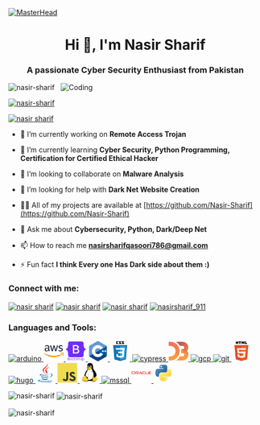 [![MasterHead](https://pixabay.com/illustrations/banner-cyber-security-technology-5217683/)](https://pixabay.com/illustrations/banner-cyber-security-technology-5217683/)


<h1 align="center">Hi 👋, I'm Nasir Sharif</h1>

<h3 align="center">A passionate Cyber Security Enthusiast from Pakistan</h3>

<img align="right" alt="Coding" width="400" src="https://www.pinterest.com/pin/pinterest--667517975999272064/">

<p align="left"> <img src="https://komarev.com/ghpvc/?username=nasir-sharif&label=Profile%20views&color=0e75b6&style=flat" alt="nasir-sharif" /> </p>

<p align="left"> <a href="https://github.com/ryo-ma/github-profile-trophy"><img src="https://github-profile-trophy.vercel.app/?username=nasir-sharif" alt="nasir-sharif" /></a> </p>

<p align="left"> <a href="https://twitter.com/nasir sharif" target="blank"><img src="https://img.shields.io/twitter/follow/nasir sharif?logo=twitter&style=for-the-badge" alt="nasir sharif" /></a> </p>

- 🔭 I’m currently working on **Remote Access Trojan**

- 🌱 I’m currently learning **Cyber Security, Python Programming, Certification for Certified Ethical Hacker**

- 👯 I’m looking to collaborate on **Malware Analysis**

- 🤝 I’m looking for help with **Dark Net Website Creation**

- 👨‍💻 All of my projects are available at [https://github.com/Nasir-Sharif](https://github.com/Nasir-Sharif)

- 💬 Ask me about **Cybersecurity, Python, Dark/Deep Net**

- 📫 How to reach me **nasirsharifqasoori786@gmail.com**

- ⚡ Fun fact **I think Every one Has Dark side about them :)**

<h3 align="left">Connect with me:</h3>
<p align="left">
<a href="https://twitter.com/nasir sharif" target="blank"><img align="center" src="https://raw.githubusercontent.com/rahuldkjain/github-profile-readme-generator/master/src/images/icons/Social/twitter.svg" alt="nasir sharif" height="30" width="40" /></a>
<a href="https://linkedin.com/in/nasir sharif" target="blank"><img align="center" src="https://raw.githubusercontent.com/rahuldkjain/github-profile-readme-generator/master/src/images/icons/Social/linked-in-alt.svg" alt="nasir sharif" height="30" width="40" /></a>
<a href="https://fb.com/nasir sharif" target="blank"><img align="center" src="https://raw.githubusercontent.com/rahuldkjain/github-profile-readme-generator/master/src/images/icons/Social/facebook.svg" alt="nasir sharif" height="30" width="40" /></a>
<a href="https://instagram.com/nasirsharif_911" target="blank"><img align="center" src="https://raw.githubusercontent.com/rahuldkjain/github-profile-readme-generator/master/src/images/icons/Social/instagram.svg" alt="nasirsharif_911" height="30" width="40" /></a>
</p>

<h3 align="left">Languages and Tools:</h3>
<p align="left"> <a href="https://www.arduino.cc/" target="_blank" rel="noreferrer"> <img src="https://cdn.worldvectorlogo.com/logos/arduino-1.svg" alt="arduino" width="40" height="40"/> </a> <a href="https://aws.amazon.com" target="_blank" rel="noreferrer"> <img src="https://raw.githubusercontent.com/devicons/devicon/master/icons/amazonwebservices/amazonwebservices-original-wordmark.svg" alt="aws" width="40" height="40"/> </a> <a href="https://getbootstrap.com" target="_blank" rel="noreferrer"> <img src="https://raw.githubusercontent.com/devicons/devicon/master/icons/bootstrap/bootstrap-plain-wordmark.svg" alt="bootstrap" width="40" height="40"/> </a> <a href="https://www.w3schools.com/cpp/" target="_blank" rel="noreferrer"> <img src="https://raw.githubusercontent.com/devicons/devicon/master/icons/cplusplus/cplusplus-original.svg" alt="cplusplus" width="40" height="40"/> </a> <a href="https://www.w3schools.com/css/" target="_blank" rel="noreferrer"> <img src="https://raw.githubusercontent.com/devicons/devicon/master/icons/css3/css3-original-wordmark.svg" alt="css3" width="40" height="40"/> </a> <a href="https://www.cypress.io" target="_blank" rel="noreferrer"> <img src="https://raw.githubusercontent.com/simple-icons/simple-icons/6e46ec1fc23b60c8fd0d2f2ff46db82e16dbd75f/icons/cypress.svg" alt="cypress" width="40" height="40"/> </a> <a href="https://d3js.org/" target="_blank" rel="noreferrer"> <img src="https://raw.githubusercontent.com/devicons/devicon/master/icons/d3js/d3js-original.svg" alt="d3js" width="40" height="40"/> </a> <a href="https://cloud.google.com" target="_blank" rel="noreferrer"> <img src="https://www.vectorlogo.zone/logos/google_cloud/google_cloud-icon.svg" alt="gcp" width="40" height="40"/> </a> <a href="https://git-scm.com/" target="_blank" rel="noreferrer"> <img src="https://www.vectorlogo.zone/logos/git-scm/git-scm-icon.svg" alt="git" width="40" height="40"/> </a> <a href="https://www.w3.org/html/" target="_blank" rel="noreferrer"> <img src="https://raw.githubusercontent.com/devicons/devicon/master/icons/html5/html5-original-wordmark.svg" alt="html5" width="40" height="40"/> </a> <a href="https://gohugo.io/" target="_blank" rel="noreferrer"> <img src="https://api.iconify.design/logos-hugo.svg" alt="hugo" width="40" height="40"/> </a> <a href="https://www.java.com" target="_blank" rel="noreferrer"> <img src="https://raw.githubusercontent.com/devicons/devicon/master/icons/java/java-original.svg" alt="java" width="40" height="40"/> </a> <a href="https://developer.mozilla.org/en-US/docs/Web/JavaScript" target="_blank" rel="noreferrer"> <img src="https://raw.githubusercontent.com/devicons/devicon/master/icons/javascript/javascript-original.svg" alt="javascript" width="40" height="40"/> </a> <a href="https://www.linux.org/" target="_blank" rel="noreferrer"> <img src="https://raw.githubusercontent.com/devicons/devicon/master/icons/linux/linux-original.svg" alt="linux" width="40" height="40"/> </a> <a href="https://www.microsoft.com/en-us/sql-server" target="_blank" rel="noreferrer"> <img src="https://www.svgrepo.com/show/303229/microsoft-sql-server-logo.svg" alt="mssql" width="40" height="40"/> </a> <a href="https://www.oracle.com/" target="_blank" rel="noreferrer"> <img src="https://raw.githubusercontent.com/devicons/devicon/master/icons/oracle/oracle-original.svg" alt="oracle" width="40" height="40"/> </a> <a href="https://www.python.org" target="_blank" rel="noreferrer"> <img src="https://raw.githubusercontent.com/devicons/devicon/master/icons/python/python-original.svg" alt="python" width="40" height="40"/> </a> </p>

<p><img align="left" src="https://github-readme-stats.vercel.app/api/top-langs?username=nasir-sharif&show_icons=true&locale=en&layout=compact" alt="nasir-sharif" /></p>

<p>&nbsp;<img align="center" src="https://github-readme-stats.vercel.app/api?username=nasir-sharif&show_icons=true&locale=en" alt="nasir-sharif" /></p>

<p><img align="center" src="https://github-readme-streak-stats.herokuapp.com/?user=nasir-sharif&" alt="nasir-sharif" /></p>
